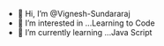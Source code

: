 - 👋 Hi, I’m @Vignesh-Sundararaj
- 👀 I’m interested in ...Learning to Code
- 🌱 I’m currently learning ...Java Script

<!---
Vignesh-Sundararaj/Vignesh-Sundararaj is a ✨ special ✨ repository because its `README.md` (this file) appears on your GitHub profile.
You can click the Preview link to take a look at your changes.
--->
